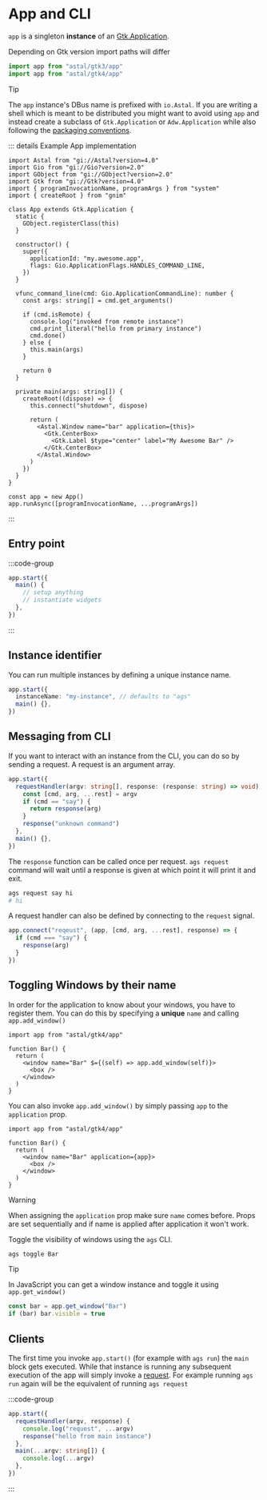 # App and CLI

`app` is a singleton **instance** of an
[Gtk.Application](https://docs.gtk.org/gtk4/class.Application.html).

Depending on Gtk version import paths will differ

```ts
import app from "astal/gtk3/app"
import app from "astal/gtk4/app"
```

> [!TIP]
>
> The `app` instance's DBus name is prefixed with `io.Astal`. If you are writing
> a shell which is meant to be distributed you might want to avoid using `app`
> and instead create a subclass of `Gtk.Application` or `Adw.Application` while
> also following the
> [packaging conventions](https://gjs.guide/guides/gtk/application-packaging.html).

::: details Example App implementation

```tsx
import Astal from "gi://Astal?version=4.0"
import Gio from "gi://Gio?version=2.0"
import GObject from "gi://GObject?version=2.0"
import Gtk from "gi://Gtk?version=4.0"
import { programInvocationName, programArgs } from "system"
import { createRoot } from "gnim"

class App extends Gtk.Application {
  static {
    GObject.registerClass(this)
  }

  constructor() {
    super({
      applicationId: "my.awesome.app",
      flags: Gio.ApplicationFlags.HANDLES_COMMAND_LINE,
    })
  }

  vfunc_command_line(cmd: Gio.ApplicationCommandLine): number {
    const args: string[] = cmd.get_arguments()

    if (cmd.isRemote) {
      console.log("invoked from remote instance")
      cmd.print_literal("hello from primary instance")
      cmd.done()
    } else {
      this.main(args)
    }

    return 0
  }

  private main(args: string[]) {
    createRoot((dispose) => {
      this.connect("shutdown", dispose)

      return (
        <Astal.Window name="bar" application={this}>
          <Gtk.CenterBox>
            <Gtk.Label $type="center" label="My Awesome Bar" />
          </Gtk.CenterBox>
        </Astal.Window>
      )
    })
  }
}

const app = new App()
app.runAsync([programInvocationName, ...programArgs])
```

:::

## Entry point

:::code-group

```ts [app.ts]
app.start({
  main() {
    // setup anything
    // instantiate widgets
  },
})
```

:::

## Instance identifier

You can run multiple instances by defining a unique instance name.

```ts
app.start({
  instanceName: "my-instance", // defaults to "ags"
  main() {},
})
```

## Messaging from CLI

If you want to interact with an instance from the CLI, you can do so by sending
a request. A request is an argument array.

```ts
app.start({
  requestHandler(argv: string[], response: (response: string) => void) {
    const [cmd, arg, ...rest] = argv
    if (cmd == "say") {
      return response(arg)
    }
    response("unknown command")
  },
  main() {},
})
```

The `response` function can be called once per request. `ags request` command
will wait until a response is given at which point it will print it and exit.

```sh
ags request say hi
# hi
```

A request handler can also be defined by connecting to the `request` signal.

```ts
app.connect("reqeust", (app, [cmd, arg, ...rest], response) => {
  if (cmd === "say") {
    response(arg)
  }
})
```

## Toggling Windows by their name

In order for the application to know about your windows, you have to register
them. You can do this by specifying a **unique** `name` and calling
`app.add_window()`

```tsx {5}
import app from "astal/gtk4/app"

function Bar() {
  return (
    <window name="Bar" $={(self) => app.add_window(self)}>
      <box />
    </window>
  )
}
```

You can also invoke `app.add_window()` by simply passing `app` to the
`application` prop.

```tsx {5}
import app from "astal/gtk4/app"

function Bar() {
  return (
    <window name="Bar" application={app}>
      <box />
    </window>
  )
}
```

> [!WARNING]
>
> When assigning the `application` prop make sure `name` comes before. Props are
> set sequentially and if name is applied after application it won't work.

Toggle the visibility of windows using the `ags` CLI.

```sh
ags toggle Bar
```

> [!TIP]
>
> In JavaScript you can get a window instance and toggle it using
> `app.get_window()`
>
> ```ts
> const bar = app.get_window("Bar")
> if (bar) bar.visible = true
> ```

## Clients

The first time you invoke `app.start()` (for example with `ags run`) the `main`
block gets executed. While that instance is running any subsequent execution of
the app will simply invoke a [request](#messaging-from-cli). For example running
`ags run` again will be the equivalent of running `ags request`

:::code-group

```ts [app.ts]
app.start({
  requestHandler(argv, response) {
    console.log("request", ...argv)
    response("hello from main instance")
  },
  main(...argv: string[]) {
    console.log(...argv)
  },
})
```

:::
